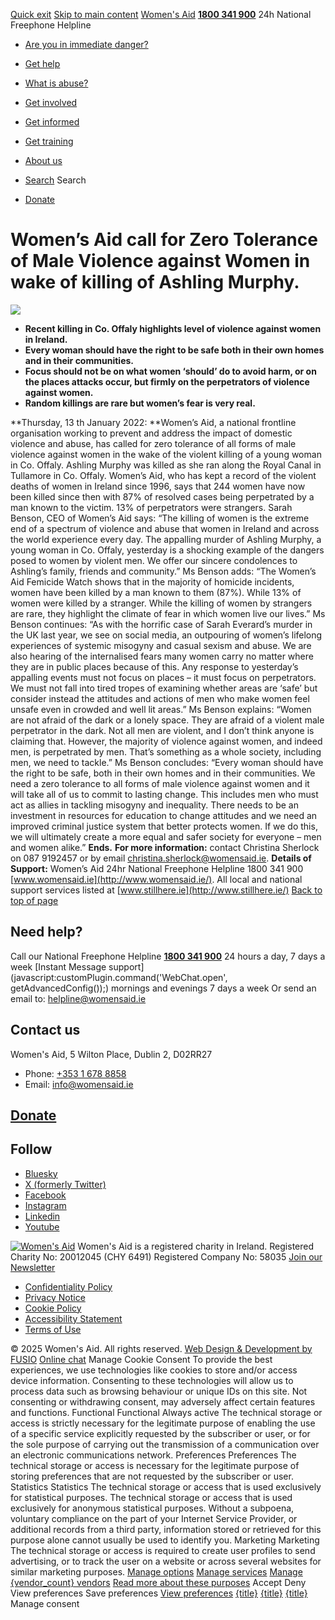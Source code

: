 [Quick exit](https://www.womensaid.ie/get-informed/news-events/media-releases/womens-aid-call-for-zero-tolerance-of-male-violence/#exit)
[Skip to main content](https://www.womensaid.ie/get-informed/news-events/media-releases/womens-aid-call-for-zero-tolerance-of-male-violence/#pagecontent "Skip to main content")
[Women's Aid](https://www.womensaid.ie/)
**[1800 341 900](tel:1800341900)** 24h National Freephone Helpline
  * [Are you in immediate danger?](https://www.womensaid.ie/are-you-in-immediate-danger/)
  * [Get help](https://www.womensaid.ie/get-help/)
  * [What is abuse?](https://www.womensaid.ie/what-is-abuse/)
  * [Get involved](https://www.womensaid.ie/get-involved/)
  * [Get informed](https://www.womensaid.ie/get-informed/)
  * [Get training](https://www.womensaid.ie/get-training/)
  * [About us](https://www.womensaid.ie/about-us/)


  * [Search](https://www.womensaid.ie/get-informed/news-events/media-releases/womens-aid-call-for-zero-tolerance-of-male-violence/)
Search
  * [Donate](https://www.womensaid.ie/get-involved/donate/)


# Women’s Aid call for Zero Tolerance of Male Violence against Women in wake of killing of Ashling Murphy.
![](https://www.womensaid.ie/app/uploads/2023/05/160331553132636610.jpg)
  * **Recent killing in Co. Offaly highlights level of violence against women in Ireland.**
  * **Every woman should have the right to be safe both in their own homes and in their communities.**
  * **Focus should not be on what women ‘should’ do to avoid harm, or on the places attacks occur, but firmly on the perpetrators of violence against women.**
  * **Random killings are rare but women’s fear is very real.**


**Thursday, 13 th January 2022: **Women’s Aid, a national frontline organisation working to prevent and address the impact of domestic violence and abuse, has called for zero tolerance of all forms of male violence against women in the wake of the violent killing of a young woman in Co. Offaly. Ashling Murphy was killed as she ran along the Royal Canal in Tullamore in Co. Offaly. Women’s Aid, who has kept a record of the violent deaths of women in Ireland since 1996, says that 244 women have now been killed since then with 87% of resolved cases being perpetrated by a man known to the victim. 13% of perpetrators were strangers. 
Sarah Benson, CEO of Women’s Aid says: 
“The killing of women is the extreme end of a spectrum of violence and abuse that women in Ireland and across the world experience every day. The appalling murder of Ashling Murphy, a young woman in Co. Offaly, yesterday is a shocking example of the dangers posed to women by violent men. We offer our sincere condolences to Ashling’s family, friends and community.”
Ms Benson adds: 
“The Women’s Aid Femicide Watch shows that in the majority of homicide incidents, women have been killed by a man known to them (87%). While 13% of women were killed by a stranger. While the killing of women by strangers are rare, they highlight the climate of fear in which women live our lives.”
Ms Benson continues: 
“As with the horrific case of Sarah Everard’s murder in the UK last year, we see on social media, an outpouring of women’s lifelong experiences of systemic misogyny and casual sexism and abuse. We are also hearing of the internalised fears many women carry no matter where they are in public places because of this. Any response to yesterday’s appalling events must not focus on places – it must focus on perpetrators. We must not fall into tired tropes of examining whether areas are ‘safe’ but consider instead the attitudes and actions of men who make women feel unsafe even in crowded and well lit areas.”
Ms Benson explains: 
“Women are not afraid of the dark or a lonely space. They are afraid of a violent male perpetrator in the dark. Not all men are violent, and I don’t think anyone is claiming that. However, the majority of violence against women, and indeed men, is perpetrated by men. That’s something as a whole society, including men, we need to tackle.”
Ms Benson concludes: 
“Every woman should have the right to be safe, both in their own homes and in their communities. We need a zero tolerance to all forms of male violence against women and it will take all of us to commit to lasting change. This includes men who must act as allies in tackling misogyny and inequality. There needs to be an investment in resources for education to change attitudes and we need an improved criminal justice system that better protects women. If we do this, we will ultimately create a more equal and safer society for everyone – men and women alike.”
**Ends.**
**For more information:** contact Christina Sherlock on 087 9192457 or by email christina.sherlock@womensaid.ie. 
**Details of Support:** Women’s Aid 24hr National Freephone Helpline 1800 341 900 [www.womensaid.ie](http://www.womensaid.ie/). All local and national support services listed at [www.stillhere.ie](http://www.stillhere.ie/)
[Back to top of page](https://www.womensaid.ie/get-informed/news-events/media-releases/womens-aid-call-for-zero-tolerance-of-male-violence/#top)
## Need help?
Call our National Freephone Helpline **[1800 341 900](tel:1800341900)** 24 hours a day, 7 days a week 
[Instant Message support](javascript:customPlugin.command\('WebChat.open', getAdvancedConfig\(\)\);) mornings and evenings 7 days a week
Or send an email to: helpline@womensaid.ie
## Contact us
Women's Aid, 5 Wilton Place, Dublin 2, D02RR27
  * Phone: [+353 1 678 8858](tel:+35316788858)
  * Email: info@womensaid.ie


## [Donate](https://www.womensaid.ie/get-involved/donate/)
## Follow
  * [Bluesky](https://bsky.app/profile/womensaidireland.bsky.social)
  * [X (formerly Twitter)](https://x.com/Womens_Aid)
  * [Facebook](https://www.facebook.com/womensaid.ie)
  * [Instagram](https://www.instagram.com/womens.aid)
  * [Linkedin](https://www.linkedin.com/company/women's-aid/)
  * [Youtube](https://www.youtube.com/@womensaidireland)


[![Women's Aid](https://www.womensaid.ie/app/themes/womensaidsage9/resources/assets/img/womens-aid-logo-white.svg)](https://www.womensaid.ie/get-informed/news-events/media-releases/womens-aid-call-for-zero-tolerance-of-male-violence/)
Women's Aid is a registered charity in Ireland.
Registered Charity No: 20012045 (CHY 6491) Registered Company No: 58035
[Join our Newsletter](https://www.womensaid.ie/get-informed/news-events/newsletter/)
  * [Confidentiality Policy](https://www.womensaid.ie/about-us/compliance/confidentiality-policy/)
  * [Privacy Notice](https://www.womensaid.ie/about-us/compliance/privacy-notice/)
  * [Cookie Policy](https://www.womensaid.ie/about-us/compliance/cookie-policy/)
  * [Accessibility Statement](https://www.womensaid.ie/about-us/compliance/accessibility-statement/)
  * [Terms of Use](https://www.womensaid.ie/about-us/compliance/terms-of-use/)


© 2025 Women's Aid. All rights reserved. [Web Design & Development by FUSIO](https://www.fusio.net/?utm_source=WomensAid&utm_medium=Website&utm_campaign=ClientLinks)
[Online chat](https://www.womensaid.ie/get-informed/news-events/media-releases/womens-aid-call-for-zero-tolerance-of-male-violence/#chat)
Manage Cookie Consent
To provide the best experiences, we use technologies like cookies to store and/or access device information. Consenting to these technologies will allow us to process data such as browsing behaviour or unique IDs on this site. Not consenting or withdrawing consent, may adversely affect certain features and functions.
Functional Functional Always active 
The technical storage or access is strictly necessary for the legitimate purpose of enabling the use of a specific service explicitly requested by the subscriber or user, or for the sole purpose of carrying out the transmission of a communication over an electronic communications network.
Preferences Preferences
The technical storage or access is necessary for the legitimate purpose of storing preferences that are not requested by the subscriber or user.
Statistics Statistics
The technical storage or access that is used exclusively for statistical purposes. The technical storage or access that is used exclusively for anonymous statistical purposes. Without a subpoena, voluntary compliance on the part of your Internet Service Provider, or additional records from a third party, information stored or retrieved for this purpose alone cannot usually be used to identify you.
Marketing Marketing
The technical storage or access is required to create user profiles to send advertising, or to track the user on a website or across several websites for similar marketing purposes.
[Manage options](https://www.womensaid.ie/get-informed/news-events/media-releases/womens-aid-call-for-zero-tolerance-of-male-violence/) [Manage services](https://www.womensaid.ie/get-informed/news-events/media-releases/womens-aid-call-for-zero-tolerance-of-male-violence/) [Manage {vendor_count} vendors](https://www.womensaid.ie/get-informed/news-events/media-releases/womens-aid-call-for-zero-tolerance-of-male-violence/) [Read more about these purposes](https://cookiedatabase.org/tcf/purposes/)
Accept Deny View preferences Save preferences [View preferences](https://www.womensaid.ie/get-informed/news-events/media-releases/womens-aid-call-for-zero-tolerance-of-male-violence/)
[{title}](https://www.womensaid.ie/get-informed/news-events/media-releases/womens-aid-call-for-zero-tolerance-of-male-violence/) [{title}](https://www.womensaid.ie/get-informed/news-events/media-releases/womens-aid-call-for-zero-tolerance-of-male-violence/) [{title}](https://www.womensaid.ie/get-informed/news-events/media-releases/womens-aid-call-for-zero-tolerance-of-male-violence/)
Manage consent
